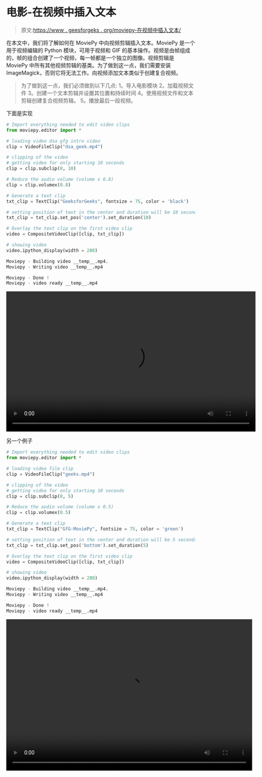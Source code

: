# 电影-在视频中插入文本

> 原文:[https://www . geesforgeks . org/moviepy-在视频中插入文本/](https://www.geeksforgeeks.org/moviepy-inserting-text-in-the-video/)

在本文中，我们将了解如何在 MoviePy 中向视频剪辑插入文本。MoviePy 是一个用于视频编辑的 Python 模块，可用于视频和 GIF 的基本操作。视频是由帧组成的，帧的组合创建了一个视频，每一帧都是一个独立的图像。视频剪辑是 MoviePy 中所有其他视频剪辑的基类。为了做到这一点，我们需要安装 ImageMagick，否则它将无法工作。向视频添加文本类似于创建复合视频。

> 为了做到这一点，我们必须做到以下几点:
> 1。导入电影模块
> 2。加载视频文件
> 3。创建一个文本剪辑并设置其位置和持续时间
> 4。使用视频文件和文本剪辑创建复合视频剪辑。
> 5。播放最后一段视频。

下面是实现

```py
# Import everything needed to edit video clips 
from moviepy.editor import *

# loading video dsa gfg intro video 
clip = VideoFileClip("dsa_geek.mp4") 

# clipping of the video  
# getting video for only starting 10 seconds 
clip = clip.subclip(0, 10) 

# Reduce the audio volume (volume x 0.8) 
clip = clip.volumex(0.8) 

# Generate a text clip 
txt_clip = TextClip("GeeksforGeeks", fontsize = 75, color = 'black') 

# setting position of text in the center and duration will be 10 seconds 
txt_clip = txt_clip.set_pos('center').set_duration(10) 

# Overlay the text clip on the first video clip 
video = CompositeVideoClip([clip, txt_clip]) 

# showing video 
video.ipython_display(width = 280) 
```

```py
Moviepy - Building video __temp__.mp4.
Moviepy - Writing video __temp__.mp4

Moviepy - Done !
Moviepy - video ready __temp__.mp4

```

<video class="wp-video-shortcode" id="video-469945-1" width="665" height="374" preload="metadata" controls=""><source type="video/mp4" src="https://media.geeksforgeeks.org/wp-content/uploads/20200816232243/1st.mp4?_=1">[https://media.geeksforgeeks.org/wp-content/uploads/20200816232243/1st.mp4](https://media.geeksforgeeks.org/wp-content/uploads/20200816232243/1st.mp4)</video>

另一个例子

```py
# Import everything needed to edit video clips 
from moviepy.editor import *

# loading video file clip
clip = VideoFileClip("geeks.mp4") 

# clipping of the video  
# getting video for only starting 10 seconds 
clip = clip.subclip(0, 5) 

# Reduce the audio volume (volume x 0.5) 
clip = clip.volumex(0.5) 

# Generate a text clip 
txt_clip = TextClip("GfG-MoviePy", fontsize = 75, color = 'green') 

# setting position of text in the center and duration will be 5 seconds 
txt_clip = txt_clip.set_pos('bottom').set_duration(5) 

# Overlay the text clip on the first video clip 
video = CompositeVideoClip([clip, txt_clip]) 

# showing video 
video.ipython_display(width = 280) 
```

```py
Moviepy - Building video __temp__.mp4.
Moviepy - Writing video __temp__.mp4

Moviepy - Done !
Moviepy - video ready __temp__.mp4

```

<video class="wp-video-shortcode" id="video-469945-2" width="656" height="404" preload="metadata" controls=""><source type="video/mp4" src="https://media.geeksforgeeks.org/wp-content/uploads/20200816232427/2nd.mp4?_=2">[https://media.geeksforgeeks.org/wp-content/uploads/20200816232427/2nd.mp4](https://media.geeksforgeeks.org/wp-content/uploads/20200816232427/2nd.mp4)</video>